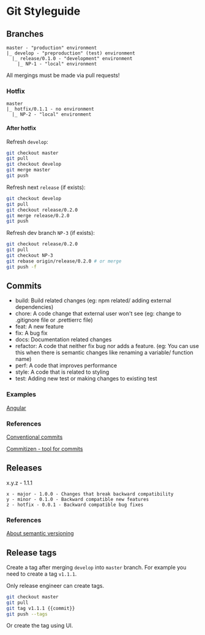 # Git Styleguide

## Branches

```text
master - "production" environment
|_ develop - "preproduction" (test) environment
  |_ release/0.1.0 - "development" environment
    |_ NP-1 - "local" environment
```

All mergings must be made via pull requests!

### Hotfix

```text
master
|_ hotfix/0.1.1 - no environment
  |_ NP-2 - "local" environment
```

#### After hotfix

Refresh `develop`:

```bash
git checkout master
git pull
git checkout develop
git merge master
git push
```

Refresh next `release` (if exists):

```bash
git checkout develop
git pull
git checkout release/0.2.0
git merge release/0.2.0
git push
```

Refresh dev branch `NP-3` (if exists):

```bash
git checkout release/0.2.0
git pull
git checkout NP-3
git rebase origin/release/0.2.0 # or merge
git push -f
```

## Commits

- build: Build related changes (eg: npm related/ adding external dependencies)
- chore: A code change that external user won't see (eg: change to .gitignore file or .prettierrc file)
- feat: A new feature
- fix: A bug fix
- docs: Documentation related changes
- refactor: A code that neither fix bug nor adds a feature. (eg: You can use this when there is semantic changes like renaming a variable/ function name)
- perf: A code that improves performance
- style: A code that is related to styling
- test: Adding new test or making changes to existing test

### Examples

[Angular](https://github.com/angular/angular/commits/master)

### References

[Conventional commits](https://www.conventionalcommits.org/en/v1.0.0)

[Commitizen - tool for commits](https://commitizen-tools.github.io/commitizen)

## Releases

x.y.z - 1.1.1

```text
x - major - 1.0.0 - Changes that break backward compatibility
y - minor - 0.1.0 - Backward compatible new features
z - hotfix - 0.0.1 - Backward compatible bug fixes
```

### References

[About semantic versioning](https://docs.npmjs.com/about-semantic-versioning)

## Release tags

Create a tag after merging `develop` into `master` branch. For example you need to create a tag `v1.1.1`.

Only release engineer can create tags.

```bash
git checkout master
git pull
git tag v1.1.1 {{commit}}
git push --tags
```

Or create the tag using UI.

